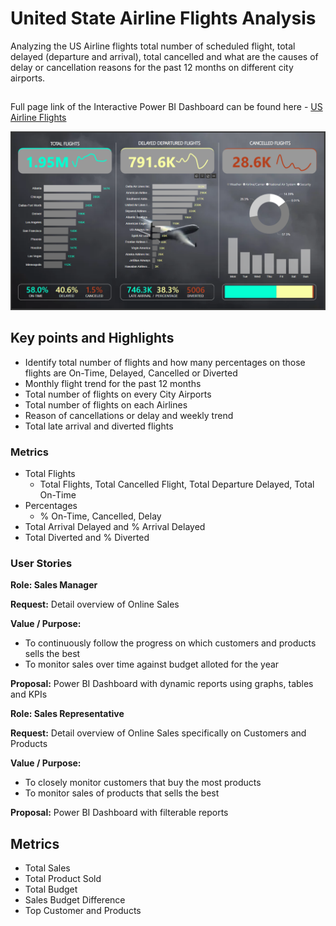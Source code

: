 # United State Airline Flights Analysis

Analyzing the US Airline flights total number of scheduled flight, total delayed (departure and arrival), total cancelled and what are the causes of delay or cancellation reasons for the past 12 months on different city airports.
##
Full page link of the Interactive Power BI Dashboard can be found here - [US Airline Flights](https://app.powerbi.com/reportEmbed?reportId=c5f2614e-092b-44a0-8ef4-691dc27a65ae&autoAuth=true&ctid=a4e78b81-874a-4832-88f0-12bd163108f4)

![USFlights](USFlights_SS.PNG)

## Key points and Highlights
  - Identify total number of flights and how many percentages on those flights are On-Time, Delayed, Cancelled or Diverted
  - Monthly flight trend for the past 12 months
  - Total number of flights on every City Airports
  - Total number of flights on each Airlines
  - Reason of cancellations or delay and weekly trend
  - Total late arrival and diverted flights

### Metrics

- Total Flights
   -  Total Flights, Total Cancelled Flight, Total Departure Delayed, Total On-Time
- Percentages
  -  % On-Time, Cancelled, Delay 
- Total Arrival Delayed and % Arrival Delayed
- Total Diverted and % Diverted

### User Stories

<b>Role: Sales Manager</b>

<b>Request:</b> Detail overview of Online Sales

<b>Value / Purpose:</b>
  - To continuously follow the progress on which customers and products sells the best
  - To monitor sales over time against budget alloted for the year
    
<b>Proposal:</b> Power BI Dashboard with dynamic reports using graphs, tables and KPIs


<b>Role: Sales Representative</b>

<b>Request:</b> Detail overview of Online Sales specifically on Customers and Products

<b>Value / Purpose:</b>
  - To closely monitor customers that buy the most products
  - To monitor sales of products that sells the best
    
<b>Proposal:</b> Power BI Dashboard with filterable reports

## Metrics
- Total Sales
- Total Product Sold
- Total Budget
- Sales Budget Difference
- Top Customer and Products
